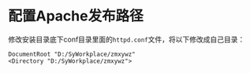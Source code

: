 # 配置Apache发布路径
修改安装目录底下conf目录里面的`httpd.conf`文件，将以下修改成自己目录：
```
DocumentRoot "D:/SyWorkplace/zmxywz"
<Directory "D:/SyWorkplace/zmxywz">
```

